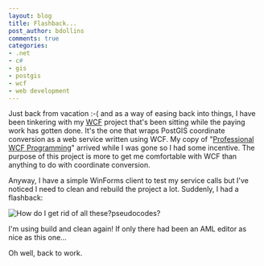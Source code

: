 ```yaml
---
layout: blog
title: Flashback...
post_author: bdollins
comments: true
categories:
- .net
- c#
- gis
- postgis
- wcf
- web development
---
```


Just back from vacation :-( and as a way of easing back into things, I have been tinkering with my <a href="http://msdn2.microsoft.com/en-us/netframework/aa663324.aspx">WCF</a> project that's been sitting while the paying work has gotten done. It's the one that wraps PostGIS coordinate conversion as a web service written using WCF. My copy of "<a href="http://www.wrox.com/WileyCDA/WroxTitle/productCd-0470089849.html">Professional WCF Programming</a>" arrived while I was gone so I had some incentive. The purpose of this project is more to get me comfortable with WCF than anything to do with coordinate conversion.

Anyway, I have a simple WinForms client to test my service calls but I've noticed I need to clean and rebuild the project a lot. Suddenly, I had a flashback:

<img alt="How do I get rid of all these?pseudocodes?" src="http://geobabble.files.wordpress.com/2007/07/vs2005_build_menu.png" />

I'm using build and clean again! If only there had been an AML editor as nice as this one...

Oh well, back to work.